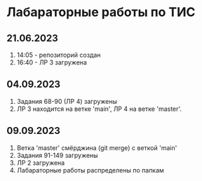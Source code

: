 # Лабараторные работы по ТИС

## 21.06.2023
1. 14:05 - репозиторий создан
2. 16:40 - ЛР 3 загружена

## 04.09.2023
1. Задания 68-90 (ЛР 4) загружены
2. ЛР 3 находится на ветке 'main', ЛР 4 на ветке 'master'.

## 09.09.2023
1. Ветка 'master' смёрджина (git merge) с веткой 'main'
2. Задания 91-149 загружены
4. ЛР 2 загружена
5. Лабараторные работы распределены по папкам
